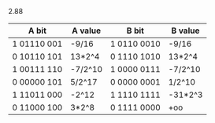 2.88

| A bit | A value | B bit | B value |
|-------|---------|-------|---------|
|1 01110 001| -9/16 |1 0110 0010| -9/16 |
|0 10110 101| 13*2^4 |0 1110 1010| 13*2^4 |
|1 00111 110| -7/2^10 |1 0000 0111| -7/2^10 |
|0 00000 101| 5/2^17 |0 0000 0001| 1/2^10 |
|1 11011 000| -2^12 |1 1110 1111| -31*2^3|
|0 11000 100| 3*2^8 |0 1111 0000| +oo |

